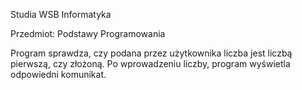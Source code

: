 Studia WSB Informatyka

Przedmiot: Podstawy Programowania

Program sprawdza, czy podana przez użytkownika liczba jest liczbą pierwszą, czy złożoną.
Po wprowadzeniu liczby, program wyświetla odpowiedni komunikat.
